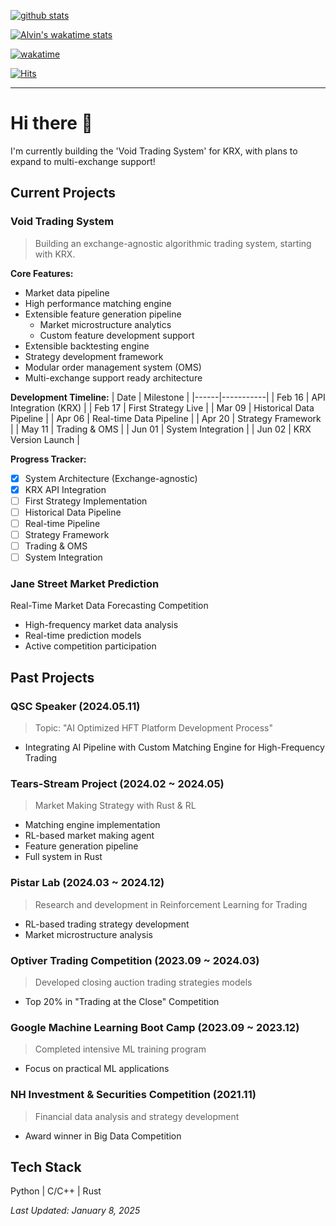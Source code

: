 [![github stats](https://github-readme-stats.vercel.app/api?username=aLVINlEE9&show_icons=true&title_color=ffffff&icon_color=ffffff&text_color=ffffff&hide_border=true&count_private=true&bg_color=30,355C7D,6C5B7B,C06C83)](https://github.com/aLVINlEE9)  

[![Alvin's wakatime stats](https://github-readme-stats.vercel.app/api/wakatime?username=@aLVINlEE9&show_icons=true&title_color=4C9BE0&icon_color=ffffff&text_color=ffffff&hide_border=true&count_private=true&bg_color=30,355C7D,6C5B7B,C06C84&v=2)](https://wakatime.com/@aLVINlEE9)

[![wakatime](https://wakatime.com/badge/user/018da5f1-d4ab-4bc0-bf50-b933bb9573f9.svg)](https://wakatime.com/@018da5f1-d4ab-4bc0-bf50-b933bb9573f9)

[![Hits](https://hits.seeyoufarm.com/api/count/incr/badge.svg?url=https%3A%2F%2Fgithub.com%2FaLVINlEE9&count_bg=%2379C83D&title_bg=%23555555&icon=&icon_color=%23E7E7E7&title=hits&edge_flat=false)](https://hits.seeyoufarm.com)

---

# Hi there 👋 

I'm currently building the 'Void Trading System' for KRX, with plans to expand to multi-exchange support!

## Current Projects

### Void Trading System
> Building an exchange-agnostic algorithmic trading system, starting with KRX.

**Core Features:**
- Market data pipeline
- High performance matching engine
- Extensible feature generation pipeline
  - Market microstructure analytics
  - Custom feature development support
- Extensible backtesting engine
- Strategy development framework 
- Modular order management system (OMS)
- Multi-exchange support ready architecture

**Development Timeline:**
| Date | Milestone |
|------|-----------|
| Feb 16 | API Integration (KRX) |
| Feb 17 | First Strategy Live |
| Mar 09 | Historical Data Pipeline |
| Apr 06 | Real-time Data Pipeline |
| Apr 20 | Strategy Framework |
| May 11 | Trading & OMS |
| Jun 01 | System Integration |
| Jun 02 | KRX Version Launch |

**Progress Tracker:**
- [x] System Architecture (Exchange-agnostic)
- [x] KRX API Integration
- [ ] First Strategy Implementation
- [ ] Historical Data Pipeline
- [ ] Real-time Pipeline
- [ ] Strategy Framework
- [ ] Trading & OMS
- [ ] System Integration

### Jane Street Market Prediction
Real-Time Market Data Forecasting Competition
- High-frequency market data analysis
- Real-time prediction models
- Active competition participation

## Past Projects

### QSC Speaker (2024.05.11)
> Topic: "AI Optimized HFT Platform Development Process"
- Integrating AI Pipeline with Custom Matching Engine for High-Frequency Trading

### Tears-Stream Project (2024.02 ~ 2024.05)
> Market Making Strategy with Rust & RL
- Matching engine implementation
- RL-based market making agent
- Feature generation pipeline
- Full system in Rust

### Pistar Lab (2024.03 ~ 2024.12)
> Research and development in Reinforcement Learning for Trading
- RL-based trading strategy development
- Market microstructure analysis

### Optiver Trading Competition (2023.09 ~ 2024.03)
> Developed closing auction trading strategies models
- Top 20% in "Trading at the Close" Competition

### Google Machine Learning Boot Camp (2023.09 ~ 2023.12)
> Completed intensive ML training program
- Focus on practical ML applications

### NH Investment & Securities Competition (2021.11)
> Financial data analysis and strategy development
- Award winner in Big Data Competition

## Tech Stack
Python | C/C++ | Rust



*Last Updated: January 8, 2025*
